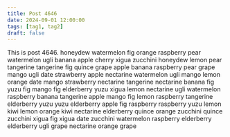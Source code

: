 ```yaml
---
title: Post 4646
date: 2024-09-01 12:00:00
tags: [tag1, tag2]
draft: false
---
```

This is post 4646.
honeydew
watermelon
fig
orange
raspberry
pear
watermelon
ugli
banana
apple
cherry
xigua
zucchini
honeydew
lemon
pear
tangerine
tangerine
fig
quince
grape
apple
banana
raspberry
pear
grape
mango
ugli
date
strawberry
apple
nectarine
watermelon
ugli
mango
lemon
orange
date
mango
strawberry
nectarine
tangerine
nectarine
banana
fig
yuzu
fig
mango
fig
elderberry
yuzu
xigua
lemon
nectarine
ugli
watermelon
raspberry
banana
tangerine
apple
mango
fig
lemon
raspberry
tangerine
elderberry
yuzu
yuzu
elderberry
apple
fig
raspberry
raspberry
yuzu
lemon
kiwi
lemon
orange
kiwi
nectarine
elderberry
quince
orange
zucchini
quince
zucchini
xigua
fig
xigua
date
zucchini
watermelon
raspberry
elderberry
elderberry
ugli
grape
nectarine
orange
grape
